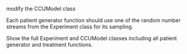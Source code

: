 modify the CCUModel class

Each patient generator function should use one of the random number streams from the Experiment class for its sampling.

Show the full Experiment and CCUModel classes including all patient generator and treatment functions.
